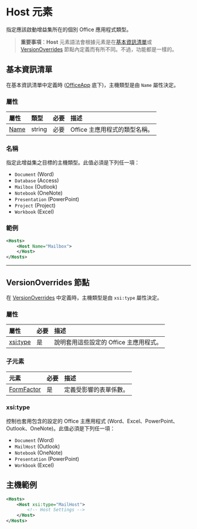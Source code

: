 
# <a name="host-element"></a>Host 元素
指定應該啟動增益集所在的個別 Office 應用程式類型。

> **重要事項**：**Host** 元素語法會根據元素是在[基本資訊清單](#basic-manifest)或 [VersionOverrides](#versionoverrides-node) 節點內定義而有所不同。不過，功能都是一樣的。  


## <a name="basic-manifest"></a>基本資訊清單

在基本資訊清單中定義時 ([OfficeApp](./officeapp.md) 底下)，主機類型是由 `Name` 屬性決定。   

### <a name="attributes"></a>屬性
| 屬性     | 類型   | 必要 | 描述                                      |
|:--------------|:-------|:---------|:-------------------------------------------------|
| [Name](#name) | string | 必要 | Office 主應用程式的類型名稱。 |


### <a name="name"></a>名稱
指定此增益集之目標的主機類型。此值必須是下列任一項：

- `Document` (Word)
- `Database` (Access)
- `Mailbox` (Outlook)
- `Notebook` (OneNote)
- `Presentation` (PowerPoint)
- `Project` (Project)
- `Workbook` (Excel)

### <a name="example"></a>範例
```xml
<Hosts>
    <Host Name="Mailbox">
    </Host>
</Hosts>
```

---

## <a name="versionoverrides-node"></a>VersionOverrides 節點
在 [VersionOverrides](./versionoverrides) 中定義時，主機類型是由 `xsi:type` 屬性決定。 

### <a name="attributes"></a>屬性

|  屬性  |  必要  |  描述  |
|:-----|:-----|:-----|
|  [xsi:type](#xsitype)  |  是  | 說明套用這些設定的 Office 主應用程式。|

### <a name="child-elements"></a>子元素

|  元素 |  必要  |  描述  |
|:-----|:-----|:-----|
|  [FormFactor](./formfactor.md)    |  是   |  定義受影響的表單係數。 |


### <a name="xsi:type"></a>xsi:type
控制也套用包含的設定的 Office 主應用程式 (Word、Excel、PowerPoint、Outlook、OneNote)。此值必須是下列任一項：

- `Document` (Word)
- `MailHost` (Outlook)    
- `Notebook` (OneNote)
- `Presentation` (PowerPoint)
- `Workbook` (Excel)

## <a name="host-example"></a>主機範例 
```xml
<Hosts>
    <Host xsi:type="MailHost">
        <!-- Host Settings -->
    </Host>
</Hosts>
```
